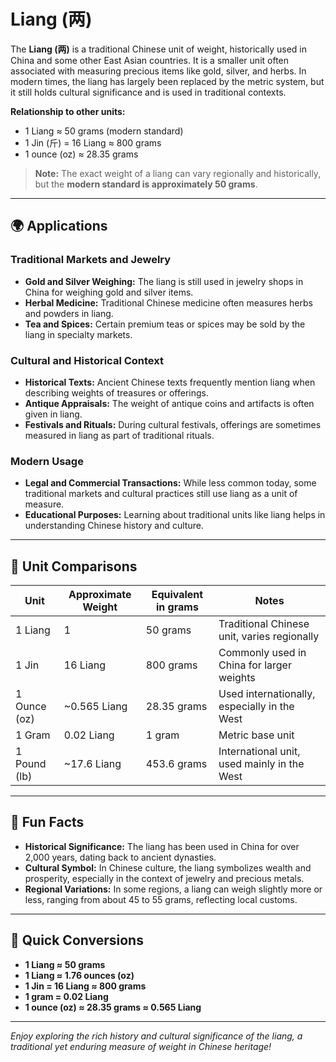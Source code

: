 # Liang (两)

The **Liang (两)** is a traditional Chinese unit of weight, historically used in China and some other East Asian countries. It is a smaller unit often associated with measuring precious items like gold, silver, and herbs. In modern times, the liang has largely been replaced by the metric system, but it still holds cultural significance and is used in traditional contexts.

**Relationship to other units:**
- 1 Liang ≈ 50 grams (modern standard)
- 1 Jin (斤) = 16 Liang ≈ 800 grams
- 1 ounce (oz) ≈ 28.35 grams

> **Note:** The exact weight of a liang can vary regionally and historically, but the **modern standard is approximately 50 grams**.

---

## 🌍 Applications

### Traditional Markets and Jewelry
- **Gold and Silver Weighing:** The liang is still used in jewelry shops in China for weighing gold and silver items.
- **Herbal Medicine:** Traditional Chinese medicine often measures herbs and powders in liang.
- **Tea and Spices:** Certain premium teas or spices may be sold by the liang in specialty markets.

### Cultural and Historical Context
- **Historical Texts:** Ancient Chinese texts frequently mention liang when describing weights of treasures or offerings.
- **Antique Appraisals:** The weight of antique coins and artifacts is often given in liang.
- **Festivals and Rituals:** During cultural festivals, offerings are sometimes measured in liang as part of traditional rituals.

### Modern Usage
- **Legal and Commercial Transactions:** While less common today, some traditional markets and cultural practices still use liang as a unit of measure.
- **Educational Purposes:** Learning about traditional units like liang helps in understanding Chinese history and culture.

---

## 📏 Unit Comparisons

| Unit        | Approximate Weight | Equivalent in grams | Notes                                          |
|-------------|---------------------|---------------------|------------------------------------------------|
| 1 Liang    | 1                 | 50 grams          | Traditional Chinese unit, varies regionally  |
| 1 Jin      | 16 Liang          | 800 grams         | Commonly used in China for larger weights    |
| 1 Ounce (oz) | ~0.565 Liang     | 28.35 grams        | Used internationally, especially in the West |
| 1 Gram     | 0.02 Liang        | 1 gram            | Metric base unit                              |
| 1 Pound (lb) | ~17.6 Liang     | 453.6 grams       | International unit, used mainly in the West  |

---

## 🌟 Fun Facts

- **Historical Significance:** The liang has been used in China for over 2,000 years, dating back to ancient dynasties.
- **Cultural Symbol:** In Chinese culture, the liang symbolizes wealth and prosperity, especially in the context of jewelry and precious metals.
- **Regional Variations:** In some regions, a liang can weigh slightly more or less, ranging from about 45 to 55 grams, reflecting local customs.

---

## 🔄 Quick Conversions

- **1 Liang ≈ 50 grams**
- **1 Liang ≈ 1.76 ounces (oz)**
- **1 Jin = 16 Liang ≈ 800 grams**
- **1 gram = 0.02 Liang**
- **1 ounce (oz) ≈ 28.35 grams ≈ 0.565 Liang**

---

*Enjoy exploring the rich history and cultural significance of the liang, a traditional yet enduring measure of weight in Chinese heritage!*